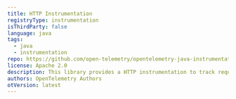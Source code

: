 ```yaml
---
title: HTTP Instrumentation
registryType: instrumentation
isThirdParty: false
language: java
tags:
  - java
  - instrumentation
repo: https://github.com/open-telemetry/opentelemetry-java-instrumentation/tree/main/instrumentation/java-httpclient
license: Apache 2.0
description: This library provides a HTTP instrumentation to track requests through OpenTelemetry.
authors: OpenTelemetry Authors
otVersion: latest
---
```

